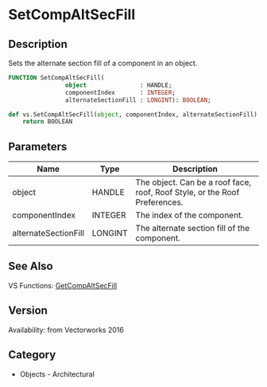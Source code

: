 # SetCompAltSecFill

## Description
Sets the alternate section fill of a component in an object.

```pascal
FUNCTION SetCompAltSecFill(
				object               : HANDLE;
				componentIndex       : INTEGER;
				alternateSectionFill : LONGINT): BOOLEAN;
```

```python
def vs.SetCompAltSecFill(object, componentIndex, alternateSectionFill):
    return BOOLEAN
```

## Parameters
|Name|Type|Description|
|---|---|---|
|object|HANDLE|The object. Can be a roof face, roof, Roof Style, or the Roof Preferences.|
|componentIndex|INTEGER|The index of the component.|
|alternateSectionFill|LONGINT|The alternate section fill of the component.|

## See Also
VS Functions:
[GetCompAltSecFill](GetCompAltSecFill.md)

## Version
Availability: from Vectorworks 2016

## Category
* Objects - Architectural

